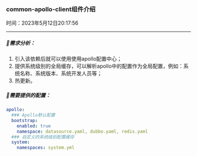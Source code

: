 ### common-apollo-client组件介绍

时间：2023年5月12日20:17:56

---

##### 🌵需求分析：

1. 引入该依赖后就可以使用使用apollo配置中心；
2. 提供系统级别的全局缓存，可以解析apollo中的配置作为全局配置，例如：系统名称、系统版本、系统开发人员等；
3. 热更新。



##### 🌵需要提供的配置：

```yaml
apollo:
  ### Apollo默认配置
  bootstrap:
    enabled: true
	namespace: datasource.yaml, dubbo.yaml, redis.yaml
  ### 自定义的系统级别配置缓存
  system:
    namespaces: system.yml
```

